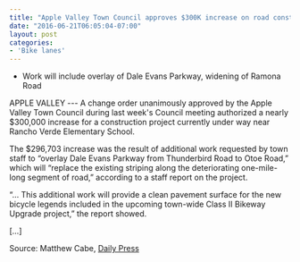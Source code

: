 ```yaml
---
title: "Apple Valley Town Council approves $300K increase on road construction project"
date: "2016-06-21T06:05:04-07:00"
layout: post
categories:
- 'Bike lanes'
---
```


- Work will include overlay of Dale Evans Parkway, widening of Ramona Road

APPLE VALLEY --- A change order unanimously approved by the Apple Valley Town Council during last week's Council meeting authorized a nearly $300,000 increase for a construction project currently under way near Rancho Verde Elementary School.

The $296,703 increase was the result of additional work requested by town staff to “overlay Dale Evans Parkway from Thunderbird Road to Otoe Road,” which will “replace the existing striping along the deteriorating one-mile-long segment of road,” according to a staff report on the project.

“… This additional work will provide a clean pavement surface for the new bicycle legends included in the upcoming town-wide Class II Bikeway Upgrade project,” the report showed.

\[…\]

Source: Matthew Cabe, [Daily Press](https://www.vvdailypress.com/article/20160620/NEWS/160629965/12964/NEWS)